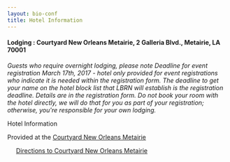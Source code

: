 ```yaml
---
layout: bio-conf
title: Hotel Information
---
```


#### Lodging  :  Courtyard New Orleans Metairie, 2 Galleria Blvd., Metairie, LA 70001  

*Guests who require overnight lodging, please note Deadline for event registration March 17th, 2017 - hotel only provided for event registrations who indicate it is needed within the registration form. The deadline to get your name on the hotel block list that LBRN will establish is the registration deadline. Details are in the registration form. Do not book your room with the hotel directly, we will do that for you as part of your registration; otherwise, you're responsible for your own lodging.*

Hotel Information

<div class="well">
<p class="text-error">Provided at the <a href="http://www.marriott.com/hotels/maps/travel/msycm-courtyard-new-orleans-metairie/">Courtyard New Orleans Metairie</a></p>

</div>


<a href="https://goo.gl/maps/2Mtdj3bFkdn"><img src="{{ site.baseurl }}files/images/bio-conf/lbrn-conference-5.png" alt="" style="margin-left: 20px;" class="pull-right img-polaroid">Directions to Courtyard New Orleans Metairie</a>

 
